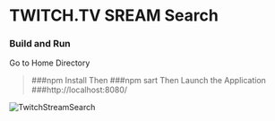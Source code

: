 # TWITCH.TV SREAM Search

### Build and Run

Go to Home Directory
  >###npm Install
  Then
  > ###npm sart
 Then
Launch the Application
###http://localhost:8080/



![TwitchStreamSearch](./screenshot/TwitchSteamSearch.png)